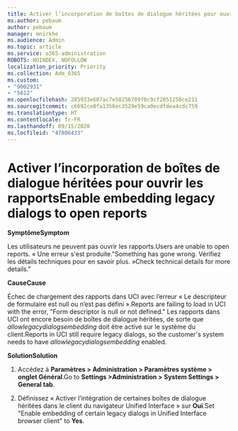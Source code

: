 ```yaml
---
title: Activer l’incorporation de boîtes de dialogue héritées pour ouvrir les rapports
ms.author: pebaum
author: pebaum
manager: mnirkhe
ms.audience: Admin
ms.topic: article
ms.service: o365-administration
ROBOTS: NOINDEX, NOFOLLOW
localization_priority: Priority
ms.collection: Adm_O365
ms.custom:
- "9002931"
- "5612"
ms.openlocfilehash: 285933e607ac7e58256709f0c9cf2851250ce211
ms.sourcegitcommit: c6692ce0fa1358ec3529e59ca0ecdfdea4cdc759
ms.translationtype: HT
ms.contentlocale: fr-FR
ms.lasthandoff: 09/15/2020
ms.locfileid: "47806433"
---
```

# <a name="enable-embedding-legacy-dialogs-to-open-reports"></a><span data-ttu-id="2f835-102">Activer l’incorporation de boîtes de dialogue héritées pour ouvrir les rapports</span><span class="sxs-lookup"><span data-stu-id="2f835-102">Enable embedding legacy dialogs to open reports</span></span>

<span data-ttu-id="2f835-103">**Symptôme**</span><span class="sxs-lookup"><span data-stu-id="2f835-103">**Symptom**</span></span>

<span data-ttu-id="2f835-104">Les utilisateurs ne peuvent pas ouvrir les rapports.</span><span class="sxs-lookup"><span data-stu-id="2f835-104">Users are unable to open reports.</span></span> <span data-ttu-id="2f835-105">« Une erreur s'est produite.</span><span class="sxs-lookup"><span data-stu-id="2f835-105">"Something has gone wrong.</span></span> <span data-ttu-id="2f835-106">Vérifiez les détails techniques pour en savoir plus. »</span><span class="sxs-lookup"><span data-stu-id="2f835-106">Check technical details for more details."</span></span>

<span data-ttu-id="2f835-107">**Cause**</span><span class="sxs-lookup"><span data-stu-id="2f835-107">**Cause**</span></span>

<span data-ttu-id="2f835-108">Échec de chargement des rapports dans UCI avec l’erreur « Le descripteur de formulaire est null ou n’est pas défini ».</span><span class="sxs-lookup"><span data-stu-id="2f835-108">Reports are failing to load in UCI with the error, "Form descriptor is null or not defined."</span></span> <span data-ttu-id="2f835-109">Les rapports dans UCI ont encore besoin de boîtes de dialogue héritées, de sorte que *allowlegacydialogsembedding* doit être activé sur le système du client.</span><span class="sxs-lookup"><span data-stu-id="2f835-109">Reports in UCI still require legacy dialogs, so the customer's system needs to have *allowlegacydialogsembedding* enabled.</span></span>

<span data-ttu-id="2f835-110">**Solution**</span><span class="sxs-lookup"><span data-stu-id="2f835-110">**Solution**</span></span>

1. <span data-ttu-id="2f835-111">Accédez à **Paramètres > Administration > Paramètres système > onglet Général**.</span><span class="sxs-lookup"><span data-stu-id="2f835-111">Go to **Settings >Administration > System Settings > General tab**.</span></span>

2. <span data-ttu-id="2f835-112">Définissez « Activer l’intégration de certaines boîtes de dialogue héritées dans le client du navigateur Unified Interface » sur **Oui**.</span><span class="sxs-lookup"><span data-stu-id="2f835-112">Set "Enable embedding of certain legacy dialogs in Unified Interface browser client" to **Yes**.</span></span>
